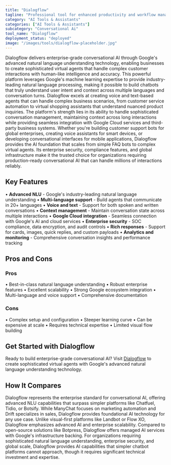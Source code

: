 ```yaml
---
title: "Dialogflow"
tagline: "Professional tool for enhanced productivity and workflow management"
category: "AI Tools & Assistants"
categories: ["AI Tools & Assistants"]
subcategory: "Conversational Ai"
tool_name: "Dialogflow"
deployment_status: "deployed"
image: "/images/tools/dialogflow-placeholder.jpg"
---
```

Dialogflow delivers enterprise-grade conversational AI through Google's advanced natural language understanding technology, enabling businesses to create sophisticated virtual agents that handle complex customer interactions with human-like intelligence and accuracy. This powerful platform leverages Google's machine learning expertise to provide industry-leading natural language processing, making it possible to build chatbots that truly understand user intent and context across multiple languages and conversation turns. Dialogflow excels at creating voice and text-based agents that can handle complex business scenarios, from customer service automation to virtual shopping assistants that understand nuanced product inquiries. The platform's strength lies in its ability to handle sophisticated conversation management, maintaining context across long interactions while providing seamless integration with Google Cloud services and third-party business systems. Whether you're building customer support bots for global enterprises, creating voice assistants for smart devices, or developing conversational interfaces for mobile applications, Dialogflow provides the AI foundation that scales from simple FAQ bots to complex virtual agents. Its enterprise security, compliance features, and global infrastructure make it the trusted choice for organizations requiring production-ready conversational AI that can handle millions of interactions reliably.

## Key Features

• **Advanced NLU** - Google's industry-leading natural language understanding
• **Multi-language support** - Build agents that communicate in 20+ languages
• **Voice and text** - Support for both spoken and written conversations
• **Context management** - Maintain conversation state across multiple interactions
• **Google Cloud integration** - Seamless connection with Google's AI and cloud services
• **Enterprise security** - SOC compliance, data encryption, and audit controls
• **Rich responses** - Support for cards, images, quick replies, and custom payloads
• **Analytics and monitoring** - Comprehensive conversation insights and performance tracking

## Pros and Cons

### Pros
• Best-in-class natural language understanding
• Robust enterprise features
• Excellent scalability
• Strong Google ecosystem integration
• Multi-language and voice support
• Comprehensive documentation

### Cons
• Complex setup and configuration
• Steeper learning curve
• Can be expensive at scale
• Requires technical expertise
• Limited visual flow building

## Get Started with Dialogflow

Ready to build enterprise-grade conversational AI? Visit [Dialogflow](https://cloud.google.com/dialogflow) to create sophisticated virtual agents with Google's advanced natural language understanding technology.

## How It Compares

Dialogflow represents the enterprise standard for conversational AI, offering advanced NLU capabilities that surpass simpler platforms like Chatfuel, Tidio, or Botsify. While ManyChat focuses on marketing automation and Drift specializes in sales, Dialogflow provides foundational AI technology for any use case. Unlike visual-first platforms like Landbot or Flow XO, Dialogflow emphasizes advanced AI and enterprise scalability. Compared to open-source solutions like Botpress, Dialogflow offers managed AI services with Google's infrastructure backing. For organizations requiring sophisticated natural language understanding, enterprise security, and global scale, Dialogflow provides AI capabilities that simpler chatbot platforms cannot approach, though it requires significant technical investment and expertise.